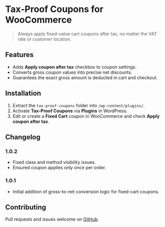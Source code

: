 # Tax‑Proof Coupons for WooCommerce

> Always apply fixed-value cart coupons after tax, no matter the VAT rate or customer location.

## Features

- Adds **Apply coupon after tax** checkbox to coupon settings.
- Converts gross coupon values into precise net discounts.
- Guarantees the exact gross amount is deducted in cart and checkout.

## Installation

1. Extract the `tax-proof-coupons` folder into `/wp-content/plugins/`.
2. Activate **Tax‑Proof Coupons** via **Plugins** in WordPress.
3. Edit or create a **Fixed Cart** coupon in WooCommerce and check **Apply coupon after tax**.

## Changelog

### 1.0.2

- Fixed class and method visibility issues.
- Ensured coupon applies only once per order.

### 1.0.1

- Initial addition of gross-to-net conversion logic for fixed-cart coupons.

## Contributing

Pull requests and issues welcome on [GitHub](https://github.com/s-a-s-k-i-a/tax-proof-coupons).
